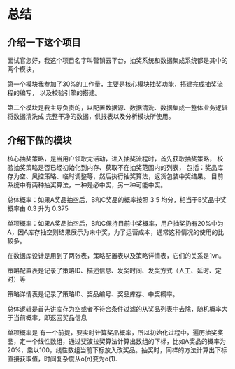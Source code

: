# 总结

## 介绍一下这个项目
面试官您好，我这个项目名字叫营销云平台，抽奖系统和数据集成系统都是其中的两个模块，

第一个模块我参加了30%的工作量，主要是核心模块抽奖功能，搭建完成抽奖流程的编写，
以及校验引擎的搭建。

第二个模块是我主导负责的，以配置数据源、数据清洗、数据集成一整体业务逻辑将数据清洗成
完整干净的数据，供报表以及分析模块所使用。


## 介绍下做的模块
核心抽奖策略，是当用户领取完活动，进入抽奖流程时，首先获取抽奖策略，
校验抽奖策略是否已经初始化到内存、获取不在抽奖范围内的列表，
包括：奖品库存为空、风控策略、临时调整等，然后执行抽奖算法，返货包装中奖结果。
目前系统中有两种抽奖算法，一种是必中奖，另一种可能中奖。

总体概率：如果A奖品抽空后，B和C奖品的概率按照 3:5 均分，相当于B奖品中奖概率由 0.3 升为 0.375

单项概率：如果A奖品抽空后，B和C保持目前中奖概率，用户抽奖扔有20%中为A，因A库存抽空则结果展示为未中奖。为了运营成本，通常这种情况的使用的比较多。

在数据库设计是用到了两张表，策略配置表以及策略详情表，它们的关系是1vn。

策略配置表是记录了策略ID、描述信息、发奖时间、发奖方式（人工、延时、定时）等

策略详情表是记录了策略ID、奖品编号、奖品库存、中奖概率。

总体逻辑是首先讲库存为空或者不符合条件过滤的从奖品列表中去除，随机概率大于当前概率，即返回奖品信息

单项概率是 有一个前提，要实时计算奖品概率，所以初始化过程中，遍历抽奖奖品，定一个线性数组，通过斐波拉契算法计算出数组的下标，比如A奖品的概率为20%，乘以100，线性数组当前下标放入改奖品。抽奖时，同样的方法计算出下标直接获取值，时间复杂度从o(n)变为o(1).

